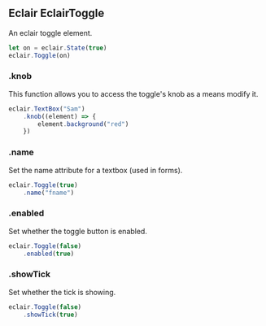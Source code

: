 ## Eclair EclairToggle
An eclair toggle element.
```javascript
let on = eclair.State(true)
eclair.Toggle(on)
```
### .knob
This function allows you to access the toggle's knob as a means modify it.
```javascript
eclair.TextBox("Sam")
    .knob((element) => {
        element.background("red")
    })
```
### .name
Set the name attribute for a textbox (used in forms).
```javascript
eclair.Toggle(true)
    .name("fname")
```
### .enabled
Set whether the toggle button is enabled.    
```javascript
eclair.Toggle(false)
    .enabled(true)
```
### .showTick
Set whether the tick is showing.    
```javascript
eclair.Toggle(false)
    .showTick(true)
```
